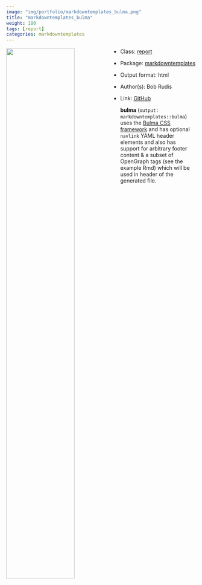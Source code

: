 ```yaml
---
image: "img/portfolio/markdowntemplates_bulma.png"
title: "markdowntemplates_bulma"
weight: 100
tags: [report]
categories: markdowntemplates
---
```




<!--more-->

<p><a href="../../img/portfolio/markdowntemplates_bulma.png"><img class = "jf-image-shadow" src="../../img/portfolio/markdowntemplates_bulma.png" style="display: block; margin: auto;" width="60%"  align="left"></a></p>

- Class: [report](../../tags/report)
- Package: [markdowntemplates](markdowntemplates)
- Output format: html

- Author(s): Bob Rudis
- Link: [GitHub](https://github.com/hrbrmstr/markdowntemplates)

**bulma** (`output: markdowntemplates::bulma`) uses the [Bulma CSS framework](http://bulma.io/) and has optional `navlink` YAML header elements and also has support for arbitrary footer content & a subset of OpenGraph tags (see the example Rmd) which will be used in header of the generated file.
